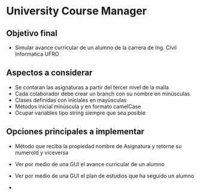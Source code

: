 University Course Manager
====================================
Objetivo final
--------------
- Simular avance curricular de un alumno de la carrera de Ing. Civil Informatica UFRO

Aspectos a considerar 
---------------
- Se contaran las asignaturas a partir del tercer nivel de la malla
- Cada colaborador debe crear un branch con su nombre en minúsculas
- Clases definidas con iniciales en mayúsculas
- Métodos inicial minúscula y en formato camelCase
- Ocupar variables tipo string siempre que sea posible

Opciones principales a implementar
-------------
- Método que reciba la propiedad nombre de Asignatura y retorne su numeroId y viceversa
- Ver por medio de una GUI el avance curricular de un alumno
- Ver por medio de una GUI el plan de estudios que ha seguido un alumno

- 